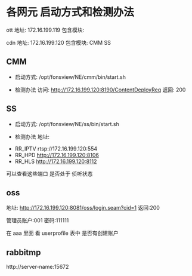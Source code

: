 # 各网元 启动方式和检测办法

ott 地址: 172.16.199.119
包含模块:

cdn 地址: 172.16.199.120
包含模块: CMM SS

## CMM
+ 启动方式:
/opt/fonsview/NE/cmm/bin/start.sh

+ 检测办法
访问: 
http://172.16.199.120:8190/ContentDeployReq
返回: 200

## SS 
+ 启动方式:
/opt/fonsview/NE/ss/bin/start.sh

+ 检测办法
地址:
- RR_IPTV  rtsp://172.16.199.120:554
- RR_HPD   http://172.16.199.120:8106
- RR_HLS   http://172.16.199.120:8112

可以查看这些端口 是否处于 侦听状态


## oss 

地址:
http://172.16.199.120:8081/oss/login.seam?cid=1
返回:200

管理员账户:001
密码:111111


在 aaa 里面 看 userprofile 表中 是否有创建账户


## rabbitmp
http://server-name:15672
